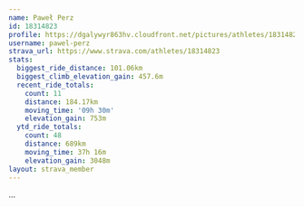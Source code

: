 ```yaml
---
name: Paweł Perz
id: 18314823
profile: https://dgalywyr863hv.cloudfront.net/pictures/athletes/18314823/5244308/1/large.jpg
username: pawel-perz
strava_url: https://www.strava.com/athletes/18314823
stats:
  biggest_ride_distance: 101.06km
  biggest_climb_elevation_gain: 457.6m
  recent_ride_totals:
    count: 11
    distance: 184.17km
    moving_time: '09h 30m'
    elevation_gain: 753m
  ytd_ride_totals:
    count: 48
    distance: 689km
    moving_time: 37h 16m
    elevation_gain: 3048m
layout: strava_member
--- 
```

...
